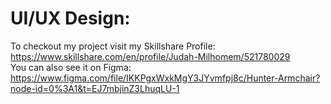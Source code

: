 # UI/UX Design:
To checkout my project visit my Skillshare Profile: https://www.skillshare.com/en/profile/Judah-Milhomem/521780029 <br/>
You can also see it on Figma: https://www.figma.com/file/IKKPgxWxkMgY3JYvmfpj8c/Hunter-Armchair?node-id=0%3A1&t=EJ7mbjinZ3LhuqLU-1
